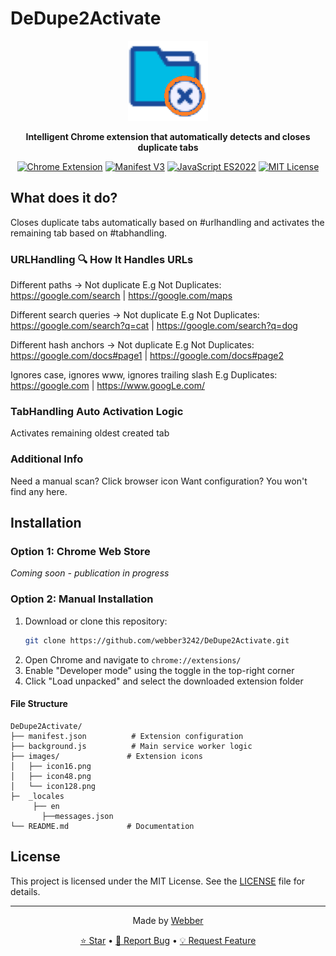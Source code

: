 # DeDupe2Activate

<div align="center">
  <img src="images/icon128.png" alt="DeDupe2Activate Logo" width="128" height="128">
  
  **Intelligent Chrome extension that automatically detects and closes duplicate tabs**
  
  [![Chrome Extension](https://img.shields.io/badge/Chrome-Extension-blue?style=flat-square&logo=google-chrome)](https://github.com/webber3242/DeDupe2Activate)
  [![Manifest V3](https://img.shields.io/badge/Manifest-V3-green?style=flat-square)](https://github.com/webber3242/DeDupe2Activate)
  [![JavaScript ES2022](https://img.shields.io/badge/JavaScript-ES2022-yellow?style=flat-square&logo=javascript)](https://github.com/webber3242/DeDupe2Activate)
  [![MIT License](https://img.shields.io/badge/License-MIT-red?style=flat-square)](LICENSE)
</div>

## What does it do? 
Closes duplicate tabs automatically based on #urlhandling and activates the remaining tab based on #tabhandling.

### URLHandling 🔍 How It Handles URLs 
Different paths → Not duplicate
E.g Not Duplicates: https://google.com/search | https://google.com/maps

Different search queries → Not duplicate
E.g Not Duplicates: https://google.com/search?q=cat | https://google.com/search?q=dog

Different hash anchors → Not duplicate
E.g Not Duplicates: https://google.com/docs#page1 | https://google.com/docs#page2

Ignores case, ignores www, ignores trailing slash
E.g Duplicates: https://google.com | https://www.googLe.com/
 
### TabHandling  Auto Activation Logic
Activates remaining oldest created tab

### Additional Info
Need a manual scan? Click browser icon
Want configuration? You won't find any here. 

## Installation

### Option 1: Chrome Web Store
*Coming soon - publication in progress*

### Option 2: Manual Installation
1. Download or clone this repository:
   ```bash
   git clone https://github.com/webber3242/DeDupe2Activate.git
   ```
2. Open Chrome and navigate to `chrome://extensions/`
3. Enable "Developer mode" using the toggle in the top-right corner
4. Click "Load unpacked" and select the downloaded extension folder

#### File Structure

```
DeDupe2Activate/
├── manifest.json          # Extension configuration
├── background.js          # Main service worker logic
├── images/               # Extension icons
│   ├── icon16.png
│   ├── icon48.png
│   └── icon128.png
├─  _locales
     ├── en
       ├──messages.json
└── README.md             # Documentation
```

## License

This project is licensed under the MIT License. See the [LICENSE](LICENSE) file for details.

---

<div align="center">
  <p>Made by <a href="https://github.com/webber3242">Webber</a></p>
  <p>
    <a href="https://github.com/webber3242/DeDupe2Activate">⭐ Star</a> •
    <a href="https://github.com/webber3242/DeDupe2Activate/issues">🐛 Report Bug</a> •
    <a href="https://github.com/webber3242/DeDupe2Activate/issues">💡 Request Feature</a>
  </p>
</div>
